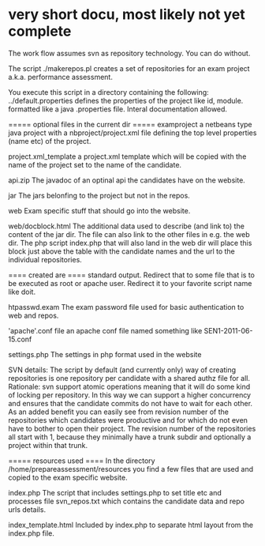 # very short docu, most likely not yet complete

The work flow assumes svn as repository technology. You can do
without.

The script ./makerepos.pl creates a set of repositories for an exam project a.k.a. performance assessment.

You execute this script in a directory containing the following:
../default.properties defines the properties of the project like id, module.
    formatted like a java .properties file. Interal documentation allowed.

===== optional files in the current dir =====
examproject      a netbeans type java project with a nbproject/project.xml file defining the 
		 top level properties (name etc) of the project.

project.xml_template  a project.xml template which will be copied with the name of the 
		      project set to the name of the candidate.

api.zip		      The javadoc of an optinal api the candidates have on the website.

jar		      The jars belonfing to the project but not in the repos.

web		      Exam specific stuff that should go into the website.

web/docblock.html     The additional data used to describe (and link to) the content of the jar dir.
		      The file can also link to the other files in e.g. the web dir. 
		      The php script index.php that will also land in the web dir will place this 
		      block just above the table with the candidate names and the url to the individual
		      repositories.

==== created are ====
standard output.      Redirect that to some file that is to be executed as root or apache user.
	 	      Redirect it to your favorite script name like doit.

htpasswd.exam	      The exam password file used for basic authentication to web and repos.

'apache'.conf 	      file an apache conf file named something like SEN1-2011-06-15.conf

settings.php	      The settings in php format used in the website 

SVN details:	      The script by default (and currently only) way of creating repositories is one
    		      repository per candidate with a shared authz file for all. 
		      Rationale: svn support atomic operations meaning that it will do some kind of locking
		      per repository. In this way we can support a higher concurrency and ensures that the
		      candidate commits do not have to wait for each other. As an added benefit you can easily 
		      see from revision number of the repositories which candidates were productive and for 
		      which do not even have to bother to open their project. The revision number of the 
		      repositories all start with 1, because they minimally have a trunk subdir and optionally 
		      a project within that trunk.

===== resources used ====
In the directory /home/prepareassessment/resources you find a few files that are used 
and copied to the exam specific website.

index.php             The script that includes settings.php to set title etc and processes file 
		      svn_repos.txt which contains the candidate data and repo urls details.

index_template.html   Included by index.php to separate html layout from the index.php file.

